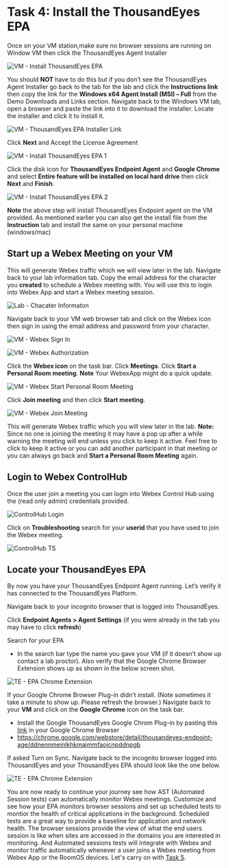 # Task 4: Install the ThousandEyes EPA

Once on your VM station,make sure no browser sessions are running on Window VM then click the ThousandEyes Agent Installer

![VM - Install ThousandEyes EPA](./assets/task4/thousandeyes-epa-installer.png)

You should **NOT** have to do this but if you don’t see the ThousandEyes Agent Installer go back to the tab for the lab and click the **Instructions link** then copy the link for the **Windows x64 Agent Install (MSI) – Full** from the Demo Downloads and Links section. Navigate back to the Windows VM tab, open a browser and paste the link into it to download the installer. Locate the installer and click it to install it.

![VM - ThousandEyes EPA Installer Link](./assets/task4/thousandeyes-epa-download-link.png)

Click **Next** and Accept the License Agreement

![VM - Install ThousandEyes EPA 1](./assets/task4/thousandeyes-epa-installer-1.png)

Click the disk icon for **ThousandEyes Endpoint Agent** and **Google Chrome** and select **Entire feature will be installed on local hard drive** then click **Next** and **Finish**.

![VM - Install ThousandEyes EPA 2](./assets/task4/thousandeyes-epa-installer-2.png)

**Note** the above step will install ThousandEyes Endpoint agent on the VM provided. As mentioned earlier you can also get the install file from the **Instruction** tab and install the same on your personal machine (windows/mac)

## Start up a Webex Meeting on your VM

This will generate Webex traffic which we will view later in the lab. Navigate back to your lab information tab. Copy the email address for the character you **created** to schedule a Webex meeting with. You will use this to login into Webex App and start a Webex meeting session.

![Lab - Chacater Informaton](./assets/task4/character-webex.png)

Navigate back to your VM web browser tab and click on the Webex icon then sign in using the email address and password from your character.

![VM - Webex Sign In](./assets/task4/webex-sign-in.png)

![VM - Webex Authorization](./assets/task4/webex-auth.png)

Click the **Webex icon** on the task bar. Click **Meetings**. Click **Start a Personal Room meeting**. 
**Note** Your WebexApp might do a quick update.

![VM - Webex Start Personal Room Meeting](./assets/task4/webex-start-personal-meeting.png)

Click **Join meeting** and then click **Start meeting**.

![VM - Webex Join Meeting](./assets/task4/webex-join-meeting.png)

<!-- Click **Ok** on the Microphone Not Available. Click OK on **Others can’t hear you**

![VM - Webex Meeting](./assets/task4/webex-meeting.png) -->

This will generate Webex traffic which you will view later in the lab. **Note:** Since no one is joining the meeting it may have a pop up after a while warning the meeting will end unless you click to keep it active. Feel free to click to keep it active or you can add another participant in that meeting or you can always go back and **Start a Personal Room Meeting** again.

## Login to Webex ControlHub

Once the user join a meeting you can login into Webex Control Hub using the (read only admin) credentials provided.  

![ControlHub Login](./assets/task4/CH-login.png)

Click on **Troubleshooting** search for your **userid** that you have used to join the Webex meeting.

![ControlHub TS](./assets/task4/CH-TS.png)

## Locate your ThousandEyes EPA

By now you have your ThousandEyes Endpoint Agent running. Let’s verify it has connected to the ThousandEyes Platform.

Navigate back to your incognito browser that is logged into ThousandEyes.

Click **Endpoint Agents > Agent Settings** (if you were already in the tab you may have to click **refresh**)

Search for your EPA 

* In the search bar type the name you gave your VM (if it doesn’t show up contact a lab proctor). Also verify that the Google Chrome Browser Extension shows up as shown in the below screen shot.

![TE - EPA Chrome Extension](./assets/task4/thousandeyes-chrome-extension.png)

If your Google Chrome Browser Plug-in didn’t install. (Note sometimes it take a minute to show up. Please refresh the browser.) Navigate back to your **VM** and click on the **Google Chrome** icon on the task bar.

* Install the Google ThousandEyes Google Chrom Plug-in by pasting this [link](https://chrome.google.com/webstore/detail/thousandeyes-endpoint-age/ddnennmeinlkhkmajmmfaojcnpddnpgb) in your Google Chrome Browser
* https://chrome.google.com/webstore/detail/thousandeyes-endpoint-age/ddnennmeinlkhkmajmmfaojcnpddnpgb

If asked Turn on Sync. Navigate back to the incognito browser logged into ThousandEyes and your ThousandEyes EPA should look like the one below.

![TE - EPA Chrome Extension](./assets/task4/thousandeyes-chrome-extension.png)

You are now ready to continue your journey see how AST (Automated Session tests) can automatically monitor Webex meetings. Customize and see how your EPA monitors browser sessions and set up scheduled tests to montior the health of critical applications in the background. Scheduled tests are a great way to provide a baseline for application and network health. The browser sessions provide the view of what the end users session is like when sites are accessed in the domains you are interested in monitoring. And Automated sessions tests will integrate with Webex and monitor traffic automatically whenever a user joins a Webex meeting from Webex App or the RoomOS devices. Let's carry on with [Task 5](./Task5.md).







